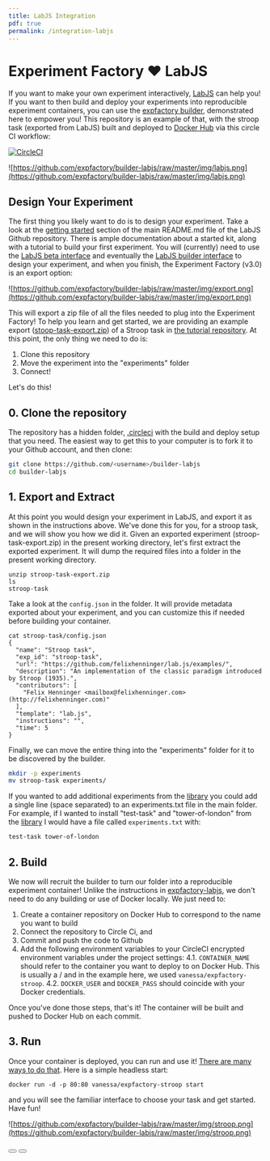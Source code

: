 ```yaml
---
title: LabJS Integration
pdf: true
permalink: /integration-labjs
---
```


# Experiment Factory :heart: LabJS

If you want to make your own experiment interactively, [LabJS](https://github.com/getify/LABjs) can help you!
If you want to then build and deploy your experiments into reproducible experiment containers, you
can use the [expfactory builder](https://expfactory.github.io/builder), demonstrated here to empower you! This repository is an example of that, with the stroop task (exported from LabJS) built and deployed to [Docker Hub](https://hub.docker.com/r/vanessa/expfactory-stroop/) via this circle CI workflow:

[![CircleCI](https://circleci.com/gh/expfactory/builder-labjs.svg?style=svg)](https://circleci.com/gh/expfactory/builder-labjs)

![https://github.com/expfactory/builder-labjs/raw/master/img/labjs.png](https://github.com/expfactory/builder-labjs/raw/master/img/labjs.png)

## Design Your Experiment

The first thing you likely want to do is to design your experiment. Take a look at the [getting started](https://github.com/FelixHenninger/lab.js) section of the main README.md file of the LabJS Github repository. There is ample documentation about a started kit, along with a tutorial to build your first experiment. You will (currently) need to use the [LabJS beta interface](https://labjs-beta-tour.netlify.com) and eventually the [LabJS builder interface](https://labjs.felixhenninger.com/) to design your experiment, and when you finish, the Experiment Factory (v3.0) is an export option:

![https://github.com/expfactory/builder-labjs/raw/master/img/export.png](https://github.com/expfactory/builder-labjs/raw/master/img/export.png)

This will export a zip file of all the files needed to plug into the Experiment Factory! To help you learn and get started, we are providing an example export ([stoop-task-export.zip](https://github.com/expfactory/builder-labjs/blob/master/stroop-task-export.zip)) of a Stroop task in [the tutorial repository](https://github.com/expfactory/builder-labjs). At this point, the only thing we need to do is:

 1. Clone this repository
 2. Move the experiment into the "experiments" folder
 3. Connect!

Let's do this!

## 0. Clone the repository
The repository has a hidden folder, [.circleci](https://github.com/expfactory/builder-labjs/tree/master/.circleci) with the build and deploy setup that you need. The easiest way to get this to your computer is to fork it to your Github account, and then clone:

```bash
git clone https://github.com/<username>/builder-labjs
cd builder-labjs
```

## 1. Export and Extract
At this point you would design your experiment in LabJS, and export it as shown in the instructions above. We've done this for you, for a stroop task, and we will show you how we did it. Given an exported experiment (stroop-task-export.zip) in the present working directory, let's first extract the exported experiment. It will dump the required files into a folder in the present working directory.

```
unzip stroop-task-export.zip
ls
stroop-task
```

Take a look at the `config.json` in the folder. It will provide metadata exported about your experiment, and you can customize this if needed before building your container.

```
cat stroop-task/config.json 
{
  "name": "Stroop task",
  "exp_id": "stroop-task",
  "url": "https://github.com/felixhenninger/lab.js/examples/",
  "description": "An implementation of the classic paradigm introduced by Stroop (1935).",
  "contributors": [
    "Felix Henninger <mailbox@felixhenninger.com> (http://felixhenninger.com)"
  ],
  "template": "lab.js",
  "instructions": "",
  "time": 5
}
```

Finally, we can move the entire thing into the "experiments" folder for it to be discovered by the builder.

```bash
mkdir -p experiments
mv stroop-task experiments/
```
If you wanted to add additional experiments from the [library](https://expfactory.github.io/experiments)
you could add a single line (space separated) to an experiments.txt file in the main folder. For example, if I wanted to install "test-task" and "tower-of-london" from the [library](https://expfactory.github.io/experiments) I would have a file called `experiments.txt` with:

```bash
test-task tower-of-london
```

## 2. Build
We now will recruit the builder to turn our folder into a reproducible experiment container!
Unlike the instructions in [expfactory-labjs](https://github.com/expfactory/expfactory-labjs),
we don't need to do any building or use of Docker locally. We just need to:

 1. Create a container repository on Docker Hub to correspond to the name you want to build
 2. Connect the repository to Circle Ci, and
 3. Commit and push the code to Github
 4. Add the following environment variables to your CircleCI encrypted environment variables under the project settings:
   4.1. `CONTAINER_NAME` should refer to the container you want to deploy to on Docker Hub. This is usually a <username>/<reponame> and in the example here, we used `vanessa/expfactory-stroop`.
   4.2. `DOCKER_USER` and `DOCKER_PASS` should coincide with your Docker credentials.

Once you've done those steps, that's it! The container will be built and pushed to Docker Hub on each commit.

## 3. Run
Once your container is deployed, you can run and use it! [There are many ways to do that](/usage). Here is a simple headless start:

```
docker run -d -p 80:80 vanessa/expfactory-stroop start
```

and you will see the familiar interface to choose your task and get started. Have fun!

![https://github.com/expfactory/builder-labjs/raw/master/img/stroop.png](https://github.com/expfactory/builder-labjs/raw/master/img/stroop.png)

<div>
    <a href="/integration-robots"><button class="previous-button btn btn-primary"><i class="fa fa-chevron-left"></i> </button></a>
    <a href="/integrations"><button class="next-button btn btn-primary"><i class="fa fa-chevron-right"></i> </button></a>
</div><br>

